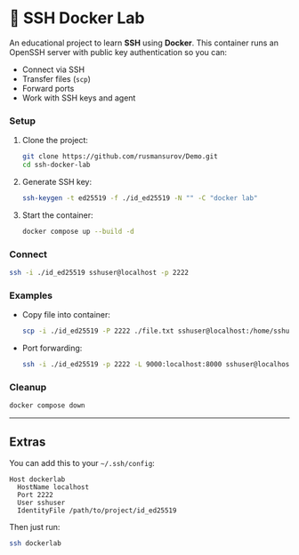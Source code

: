 # 🐳 SSH Docker Lab

An educational project to learn **SSH** using **Docker**. This container runs an OpenSSH server with public key authentication so you can:

* Connect via SSH
* Transfer files (`scp`)
* Forward ports
* Work with SSH keys and agent

### Setup

1. Clone the project:

   ```bash
   git clone https://github.com/rusmansurov/Demo.git
   cd ssh-docker-lab
   ```

2. Generate SSH key:

   ```bash
   ssh-keygen -t ed25519 -f ./id_ed25519 -N "" -C "docker lab"
   ```

3. Start the container:

   ```bash
   docker compose up --build -d
   ```

### Connect

```bash
ssh -i ./id_ed25519 sshuser@localhost -p 2222
```

### Examples

* Copy file into container:

  ```bash
  scp -i ./id_ed25519 -P 2222 ./file.txt sshuser@localhost:/home/sshuser/
  ```

* Port forwarding:

  ```bash
  ssh -i ./id_ed25519 -p 2222 -L 9000:localhost:8000 sshuser@localhost
  ```

### Cleanup

```bash
docker compose down
```

---

## Extras

You can add this to your `~/.ssh/config`:

```ssh
Host dockerlab
  HostName localhost
  Port 2222
  User sshuser
  IdentityFile /path/to/project/id_ed25519
```

Then just run:

```bash
ssh dockerlab
```

